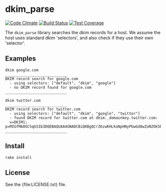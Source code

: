 # dkim_parse

[![Code Climate](https://codeclimate.com/github/trailofbits/dkim_parse.png)](https://codeclimate.com/github/trailofbits/dkim_parse) [![Build Status](https://travis-ci.org/trailofbits/dkim_parse.svg)](https://travis-ci.org/trailofbits/dkim_parse)
[![Test Coverage](https://codeclimate.com/github/trailofbits/dkim_parse/badges/coverage.svg)](https://codeclimate.com/github/trailofbits/dkim_parse)

The `dkim_parse` library searches the dkim records for a host. We assume the host uses standard dkim 'selectors', and also check if they use their own 'selector'.

## Examples

    dkim google.com
    ____________________________
    DKIM record search for google.com
      - using selectors: ["default", "dkim", "google"]
      - no DKIM record found for google.com
    ____________________________

    dkim twitter.com
    ____________________________
    DKIM record search for twitter.com
      - using selectors: ["default", "dkim", "google", "twitter"]
      - found DKIM record for twitter.com at dkim._domainkey.twitter.com:
      v=DKIM1; p=MIGfMA0GCSqGSIb3DQEBAQUAA4GNADCBiQKBgQCrZ6zwKHLkoNpHNyPGwGd8wZoNZOk5buOf8wJwfkSZsNllZs4jTNFQLy6v4Ok9qd46NdeRZWnTAY+lmAAV1nfH6ulBjiRHsdymijqKy/VMZ9Njjdy/+FPnJSm3+tG9Id7zgLxacA1Yis/18V3TCfvJrHAR/a77Dxd65c96UvqP3QIDAQAB
    ____________________________

## Install

    rake install

## License

See the {file:LICENSE.txt} file.
